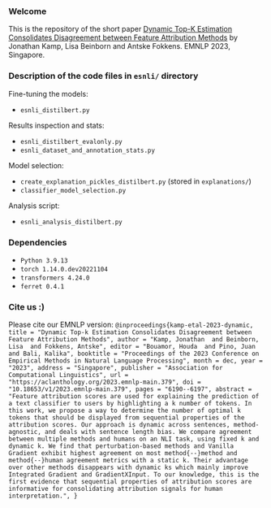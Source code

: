### Welcome
This is the repository of the short paper [Dynamic Top-K Estimation Consolidates Disagreement between Feature 
Attribution Methods](https://arxiv.org/abs/2310.05619) by Jonathan Kamp, Lisa Beinborn and Antske Fokkens. EMNLP 2023, 
Singapore.

### Description of the code files in `esnli/` directory
Fine-tuning the models:
* `esnli_distilbert.py`

Results inspection and stats:
* `esnli_distilbert_evalonly.py`
* `esnli_dataset_and_annotation_stats.py`

Model selection:
* `create_explanation_pickles_distilbert.py` (stored in `explanations/`)
* `classifier_model_selection.py`

Analysis script:
* `esnli_analysis_distilbert.py`

### Dependencies
* `Python 3.9.13`
* `torch 1.14.0.dev20221104`
* `transformers 4.24.0`
* `ferret 0.4.1`


### Cite us :)
Please cite our EMNLP version:
`
@inproceedings{kamp-etal-2023-dynamic,
    title = "Dynamic Top-k Estimation Consolidates Disagreement between Feature Attribution Methods",
    author = "Kamp, Jonathan  and
      Beinborn, Lisa  and
      Fokkens, Antske",
    editor = "Bouamor, Houda  and
      Pino, Juan  and
      Bali, Kalika",
    booktitle = "Proceedings of the 2023 Conference on Empirical Methods in Natural Language Processing",
    month = dec,
    year = "2023",
    address = "Singapore",
    publisher = "Association for Computational Linguistics",
    url = "https://aclanthology.org/2023.emnlp-main.379",
    doi = "10.18653/v1/2023.emnlp-main.379",
    pages = "6190--6197",
    abstract = "Feature attribution scores are used for explaining the prediction of a text classifier to users by highlighting a k number of tokens. In this work, we propose a way to determine the number of optimal k tokens that should be displayed from sequential properties of the attribution scores. Our approach is dynamic across sentences, method-agnostic, and deals with sentence length bias. We compare agreement between multiple methods and humans on an NLI task, using fixed k and dynamic k. We find that perturbation-based methods and Vanilla Gradient exhibit highest agreement on most method{--}method and method{--}human agreement metrics with a static k. Their advantage over other methods disappears with dynamic ks which mainly improve Integrated Gradient and GradientXInput. To our knowledge, this is the first evidence that sequential properties of attribution scores are informative for consolidating attribution signals for human interpretation.",
}
`

